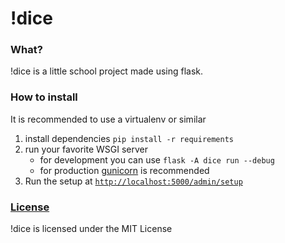 # !dice

### What?
!dice is  a little school project made using flask.

### How to install
It is recommended to use a virtualenv or similar
1. install dependencies `pip install -r requirements`
2. run your favorite WSGI server
    - for development you can use `flask -A dice run --debug`
    - for production [gunicorn](https://gunicorn.org/) is recommended
3. Run the setup at [`http://localhost:5000/admin/setup`](http://127.0.0.1:5000/admin/setup)

### [License](LICENSE)
!dice is licensed under the MIT License

